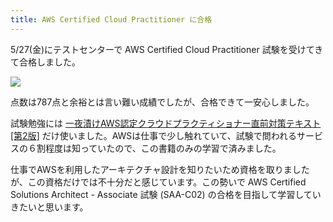 ```yaml
---
title: AWS Certified Cloud Practitioner に合格
---
```

5/27(金)にテストセンターで AWS Certified Cloud Practitioner 試験を受けてきて合格しました。

![](https://lh5.googleusercontent.com/pW7yuYyV4ZY-0s9qBVpfbWuv-srxWwuWMNMOnMy60znWJaqiUTZVzVsGzsIFJlqDGYlZ4f-v7uDXp0Jl7KUE3vvuq_y8ImLVVaAp-N7Jj4Q0Ajf3XxVymuQrpg5GeN_EIbCQ8Z10fmqc-jbiIfsHew)

点数は787点と余裕とは言い難い成績でしたが、合格できて一安心しました。

試験勉強には [一夜漬けAWS認定クラウドプラクティショナー直前対策テキスト\[第2版\]](https://www.amazon.co.jp/dp/4798067156) だけ使いました。AWSは仕事で少し触れていて、試験で問われるサービスの６割程度は知っていたので、この書籍のみの学習で済みました。

仕事でAWSを利用したアーキテクチャ設計を知りたいため資格を取りましたが、この資格だけでは不十分だと感じています。この勢いで AWS Certified Solutions Architect - Associate 試験 (SAA-C02) の合格を目指して学習していきたいと思います。
